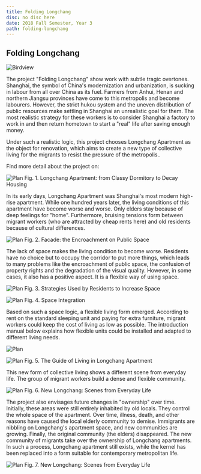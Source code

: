 ```yaml
---
title: Folding Longchang
disc: no disc here
date: 2018 Fall Semester, Year 3
path: folding-longchang
---
```

<special>
</special>

## Folding Longchang

![Birdview](../images/articles/design_04/0.jpg)


The project "Folding Longchang" show work with subtle tragic overtones. Shanghai, the symbol of China's modernization and urbanization, is sucking in labour from all over China as its fuel. Farmers from Anhui, Henan and northern Jiangsu provinces have come to this metropolis and become labourers. However, the strict hukou system and the uneven distribution of public resources make settling in Shanghai an unrealistic goal for them. The most realistic strategy for these workers is to consider Shanghai a factory to work in and then return hometown to start a "real" life after saving enough money.

Under such a realistic logic, this project chooses Longchang Apartment as the object for renovation, which aims to create a new type of collective living for the migrants to resist the pressure of the metropolis..


Find more detail about the project on:


![Plan](../images/articles/design_04/1.jpg)
Fig. 1. Longchang Apartment: from Classy Dormitory to Decay Housing

In its early days, Longchang Apartment was Shanghai's most modern high-rise apartment. While one hundred years later, the living conditions of this apartment have become worse and worse. Only elders stay because of deep feelings for "home". Furthermore, bruising tensions form between migrant workers (who are attracted by cheap rents here) and old residents because of cultural differences.

![Plan](../images/articles/design_04/2.jpg)
Fig. 2. Facade: the Encroachment on Public Space


The lack of space makes the living condition to become worse. Residents have no choice but to occupy the corridor to put more things, which leads to many problems like the encroachment of public space, the confusion of property rights and the degradation of the visual quality. However, in some cases, it also has a positive aspect. It is a flexible way of using space.

![Plan](../images/articles/design_04/3-1.jpg)
Fig. 3. Strategies Used by Residents to Increase Space

![Plan](../images/articles/design_04/4.jpg)
Fig. 4. Space Integration


Based on such a space logic, a flexible living form emerged. According to rent on the standard sleeping unit and paying for extra furniture, migrant workers could keep the cost of living as low as possible. The introduction manual below explains how flexible units could be installed and adapted to different living needs.

![Plan](../images/articles/design_04/5.jpg)

![Plan](../images/articles/design_04/5-2.jpg)
Fig. 5. The Guide of Living in Longchang Apartment


This new form of collective living shows a different scene from everyday life. The group of migrant workers build a dense and flexible community.

![Plan](../images/articles/design_04/6.jpg)
Fig. 6. New Longchang: Scenes from Everyday Life


The project also envisages future changes in "ownership" over time. Initially, these areas were still entirely inhabited by old locals. They control the whole space of the apartment. Over time, illness, death, and other reasons have caused the local elderly community to demise. Immigrants are nibbling on Longchang's apartment space, and new communities are growing. Finally, the original community (the elders) disappeared. The new community of migrants take over the ownership of Longchang apartments. In such a process, Longchang apartment still exists, while the kernel has been replaced into a form suitable for contemporary metropolitan life.

![Plan](../images/articles/design_04/7.jpg)
Fig. 7. New Longchang: Scenes from Everyday Life